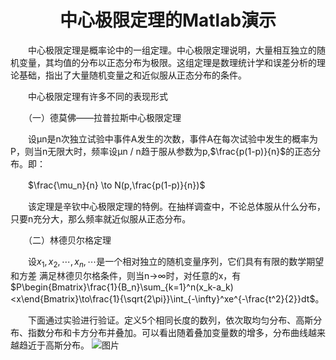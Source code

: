 # <center>中心极限定理的Matlab演示
&emsp;&emsp;中心极限定理是概率论中的一组定理。中心极限定理说明，大量相互独立的随机变量，其均值的分布以正态分布为极限。这组定理是数理统计学和误差分析的理论基础，指出了大量随机变量之和近似服从正态分布的条件。

&emsp;&emsp;中心极限定理有许多不同的表现形式

　　（一）德莫佛——拉普拉斯中心极限定理

　　设μn是n次独立试验中事件A发生的次数，事件A在每次试验中发生的概率为P，则当n无限大时，频率设μn / n趋于服从参数为p,$\frac{p(1-p)}{n}$的正态分布。即：

　　$\frac{\mu_n}{n} \to N(p,\frac{p(1-p)}{n})$

　　该定理是辛钦中心极限定理的特例。在抽样调查中，不论总体服从什么分布，只要n充分大，那么频率就近似服从正态分布。

　　（二）林德贝尔格定理

　　设$x_1,x_2,\cdots,x_n,\cdots$是一个相对独立的随机变量序列，它们具有有限的数学期望和方差 满足林德贝尔格条件，则当n→∞时，对任意的x，有
$P\begin{Bmatrix}\frac{1}{B_n}\sum_{k=1}^n(x_k-a_k)<x\end{Bmatrix}\to\frac{1}{\sqrt{2\pi}}\int_{-\infty}^xe^{-\frac{t^2}{2}}dt$。

&emsp;&emsp;下面通过实验进行验证。定义5个相同长度的数列，依次取均匀分布、高斯分布、指数分布和卡方分布并叠加。可以看出随着叠加变量数的增多，分布曲线越来越趋近于高斯分布。
 ![图片](https://github.com/reasonW/MyImage/blob/master/reasonW.github.io/_posts/2017-03-06-img/central_limit.png?raw=true)